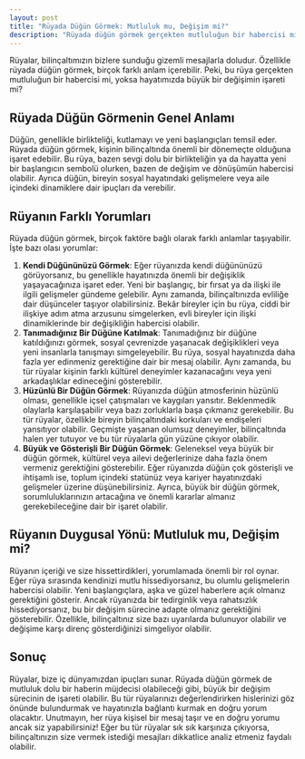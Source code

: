 ```yaml
---
layout: post
title: "Rüyada Düğün Görmek: Mutluluk mu, Değişim mi?"
description: "Rüyada düğün görmek gerçekten mutluluğun bir habercisi mi, yoksa hayatımızda büyük bir değişimin işareti mi?"
---
```


Rüyalar, bilinçaltımızın bizlere sunduğu gizemli mesajlarla doludur. Özellikle rüyada düğün görmek, birçok farklı anlam içerebilir. Peki, bu rüya gerçekten mutluluğun bir habercisi mi, yoksa hayatımızda büyük bir değişimin işareti mi?

## Rüyada Düğün Görmenin Genel Anlamı

Düğün, genellikle birlikteliği, kutlamayı ve yeni başlangıçları temsil eder. Rüyada düğün görmek, kişinin bilinçaltında önemli bir dönemeçte olduğuna işaret edebilir. Bu rüya, bazen sevgi dolu bir birlikteliğin ya da hayatta yeni bir başlangıcın sembolü olurken, bazen de değişim ve dönüşümün habercisi olabilir. Ayrıca düğün, bireyin sosyal hayatındaki gelişmelere veya aile içindeki dinamiklere dair ipuçları da verebilir.

## Rüyanın Farklı Yorumları

Rüyada düğün görmek, birçok faktöre bağlı olarak farklı anlamlar taşıyabilir. İşte bazı olası yorumlar:

1. **Kendi Düğününüzü Görmek**: Eğer rüyanızda kendi düğününüzü görüyorsanız, bu genellikle hayatınızda önemli bir değişiklik yaşayacağınıza işaret eder. Yeni bir başlangıç, bir fırsat ya da ilişki ile ilgili gelişmeler gündeme gelebilir. Aynı zamanda, bilinçaltınızda evliliğe dair düşünceler taşıyor olabilirsiniz. Bekâr bireyler için bu rüya, ciddi bir ilişkiye adım atma arzusunu simgelerken, evli bireyler için ilişki dinamiklerinde bir değişikliğin habercisi olabilir.
2. **Tanımadığınız Bir Düğüne Katılmak**: Tanımadığınız bir düğüne katıldığınızı görmek, sosyal çevrenizde yaşanacak değişiklikleri veya yeni insanlarla tanışmayı simgeleyebilir. Bu rüya, sosyal hayatınızda daha fazla yer edinmeniz gerektiğine dair bir mesaj olabilir. Aynı zamanda, bu tür rüyalar kişinin farklı kültürel deneyimler kazanacağını veya yeni arkadaşlıklar edineceğini gösterebilir.
3. **Hüzünlü Bir Düğün Görmek**: Rüyanızda düğün atmosferinin hüzünlü olması, genellikle içsel çatışmaları ve kaygıları yansıtır. Beklenmedik olaylarla karşılaşabilir veya bazı zorluklarla başa çıkmanız gerekebilir. Bu tür rüyalar, özellikle bireyin bilinçaltındaki korkuları ve endişeleri yansıtıyor olabilir. Geçmişte yaşanan olumsuz deneyimler, bilinçaltında halen yer tutuyor ve bu tür rüyalarla gün yüzüne çıkıyor olabilir.
4. **Büyük ve Gösterişli Bir Düğün Görmek**: Geleneksel veya büyük bir düğün görmek, kültürel veya ailevi değerlerinize daha fazla önem vermeniz gerektiğini gösterebilir. Eğer rüyanızda düğün çok gösterişli ve ihtişamlı ise, toplum içindeki statünüz veya kariyer hayatınızdaki gelişmeler üzerine düşünebilirsiniz. Ayrıca, büyük bir düğün görmek, sorumluluklarınızın artacağına ve önemli kararlar almanız gerekebileceğine dair bir işaret olabilir.

## Rüyanın Duygusal Yönü: Mutluluk mu, Değişim mi?

Rüyanın içeriği ve size hissettirdikleri, yorumlamada önemli bir rol oynar. Eğer rüya sırasında kendinizi mutlu hissediyorsanız, bu olumlu gelişmelerin habercisi olabilir. Yeni başlangıçlara, aşka ve güzel haberlere açık olmanız gerektiğini gösterir. Ancak rüyanızda bir tedirginlik veya rahatsızlık hissediyorsanız, bu bir değişim sürecine adapte olmanız gerektiğini gösterebilir. Özellikle, bilinçaltınız size bazı uyarılarda bulunuyor olabilir ve değişime karşı direnç gösterdiğinizi simgeliyor olabilir.

## Sonuç

Rüyalar, bize iç dünyamızdan ipuçları sunar. Rüyada düğün görmek de mutluluk dolu bir haberin müjdecisi olabileceği gibi, büyük bir değişim sürecinin de işareti olabilir. Bu tür rüyalarınızı değerlendirirken hislerinizi göz önünde bulundurmak ve hayatınızla bağlantı kurmak en doğru yorum olacaktır. Unutmayın, her rüya kişisel bir mesaj taşır ve en doğru yorumu ancak siz yapabilirsiniz! Eğer bu tür rüyalar sık sık karşınıza çıkıyorsa, bilinçaltınızın size vermek istediği mesajları dikkatlice analiz etmeniz faydalı olabilir.